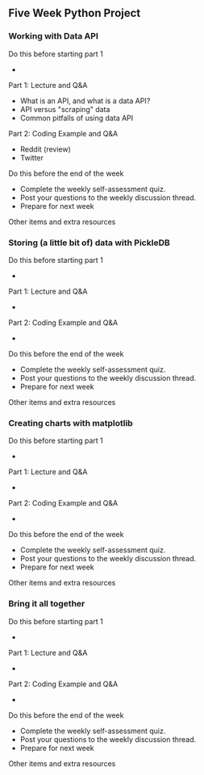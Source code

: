 ## Five Week Python Project

### Working with Data API

Do this before starting part 1

-

Part 1: Lecture and Q&A

- What is an API, and what is a data API?
- API versus "scraping" data
- Common pitfalls of using data API

Part 2: Coding Example and Q&A

- Reddit (review)
- Twitter

Do this before the end of the week

- Complete the weekly self-assessment quiz.
- Post your questions to the weekly discussion thread.
- Prepare for next week

Other items and extra resources


### Storing (a little bit of) data with PickleDB

Do this before starting part 1

-

Part 1: Lecture and Q&A

-

Part 2: Coding Example and Q&A

-

Do this before the end of the week

- Complete the weekly self-assessment quiz.
- Post your questions to the weekly discussion thread.
- Prepare for next week

Other items and extra resources



### Creating charts with matplotlib

Do this before starting part 1

-

Part 1: Lecture and Q&A

-

Part 2: Coding Example and Q&A

-

Do this before the end of the week

- Complete the weekly self-assessment quiz.
- Post your questions to the weekly discussion thread.
- Prepare for next week

Other items and extra resources


### Bring it all together

Do this before starting part 1

-

Part 1: Lecture and Q&A

-

Part 2: Coding Example and Q&A

-

Do this before the end of the week

- Complete the weekly self-assessment quiz.
- Post your questions to the weekly discussion thread.
- Prepare for next week

Other items and extra resources
